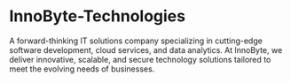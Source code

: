 # InnoByte-Technologies
A forward-thinking IT solutions company specializing in cutting-edge software development, cloud services, and data analytics. At InnoByte, we deliver innovative, scalable, and secure technology solutions tailored to meet the evolving needs of businesses.
